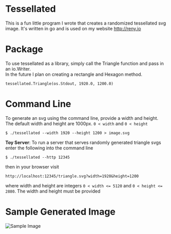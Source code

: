 # Tessellated
This is a fun little program I wrote that creates a randomized tessellated svg image.
It's written in go and is used on my website http://reny.io

# Package
To use tessellated as a library, simply call the Triangle function and pass in an io.Writer.  
In the future I plan on creating a rectangle and Hexagon method.

    tessellated.Triangle(os.Stdout, 1920.0, 1200.0)


# Command Line
To generate an svg using the command line, provide a width and height.  The default width and height are 1000px. 
`0 < width` and `0 < height`

    $ ./tessellated --width 1920 --height 1200 > image.svg


**Toy Server**: To run a server that serves randomly generated triangle svgs enter the following into the command line

    $ ./tessellated --http 12345

then in your browser visit

    http://localhost:12345/triangle.svg?width=1920&height=1200

where width and height are integers `0 < width <= 5120` and `0 < height <= 2880`.
The width and height must be provided


# Sample Generated Image

![Sample Image](https://rawgit.com/mathewreny/tessellated/master/sample/triangle.svg "Generated Image Using Tessellated")
